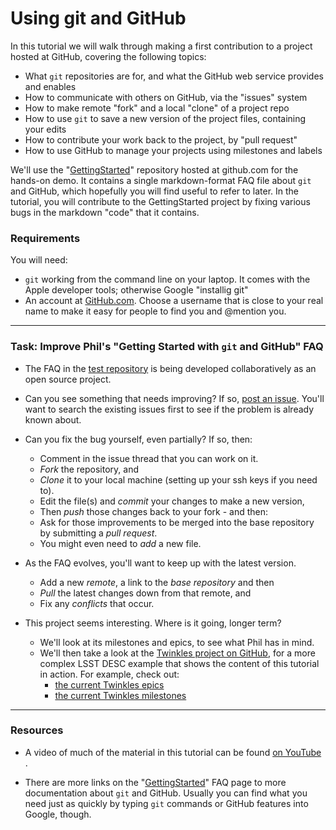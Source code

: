 # Using git and GitHub

In this tutorial we will walk through making a first contribution to a
project hosted at GitHub, covering the following topics:

* What `git` repositories are for, and what the GitHub web service provides and enables
* How to communicate with others on GitHub, via the "issues" system
* How to make remote "fork" and a local "clone" of a project repo
* How to use `git` to save a new version of the project files, containing your edits
* How to contribute your work back to the project, by "pull request"
* How to use GitHub to manage your projects using milestones and labels

We'll use the "[GettingStarted](https://github.com/drphilmarshall/GettingStarted)"
repository hosted at github.com for the hands-on demo. It contains a single
markdown-format FAQ file
about `git` and GitHub, which hopefully you will find useful to refer to later.
In the tutorial, you will contribute to the GettingStarted project by fixing
various bugs in the markdown "code" that it contains.

### Requirements

You will need:
* `git` working from the command line on your laptop. It comes with the Apple developer tools; otherwise Google "installig git"
* An account at [GitHub.com](http://github.com). Choose a username that is close to your real name to make it easy for people to find you and @mention you.

-----

### Task: Improve Phil's "Getting Started with `git` and GitHub" FAQ

* The FAQ in the [test repository](https://github.com/drphilmarshall/GettingStarted)
is being developed collaboratively as an open source project.

* Can you see something that needs improving? If so, [post an issue](https://github.com/drphilmarshall/GettingStarted/issues). You'll want to
search the existing issues first to see if the problem is already known about.

* Can you fix the bug yourself, even partially? If so, then:

  * Comment in the issue thread that you can work on it.
  * *Fork* the repository, and
  * *Clone* it to your local machine (setting up your ssh keys if you need to).
  * Edit the file(s) and *commit* your changes to make a new version,
  * Then *push* those changes back to your fork - and then:
  * Ask for those improvements to be merged into the base repository by submitting a *pull request*.
  * You might even need to *add* a new file.

* As the FAQ evolves, you'll want to keep up with the latest version.

  * Add a new *remote*, a link to the *base repository* and then
  * *Pull* the latest changes down from that remote, and
  * Fix any *conflicts* that occur.

* This project seems interesting. Where is it going, longer term?

  * We'll look at its milestones and epics, to see what Phil has in mind.
  * We'll then take a look at the [Twinkles project on GitHub](https://github.com/DarkEnergyScienceCollaboration/Twinkles), for a
  more complex LSST DESC example that shows the content of this tutorial in action.
  For example, check out:
    * [the current Twinkles epics](https://github.com/DarkEnergyScienceCollaboration/Twinkles/issues?q=is%3Aissue+is%3Aopen+label%3AEpic)
    * [the current Twinkles milestones](https://github.com/DarkEnergyScienceCollaboration/Twinkles/milestones)

-----

### Resources

* A video of much of the material in this tutorial can be found [on YouTube ](https://www.youtube.com/watch?v=2g9lsbJBPEs).

* There are more links on the "[GettingStarted](https://github.com/drphilmarshall/GettingStarted)"
FAQ page to more documentation about `git` and GitHub. Usually you can find
what you need just as quickly by typing `git` commands or GitHub features into
Google, though.
